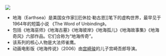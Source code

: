 ![](龙1.jpg)
- 地海（Earthsea）是美国女作家[[厄休拉·勒古恩]]笔下的虚构世界，最早见于1964年的短篇小说 《The Word of Unbinding》。
- 包括《地海巫师》《地海古墓》《地海彼岸》《地海孤儿》《地海故事集》《地海奇风》六部作品。它们合称为“地海传奇”。
- 该系列的核心人物是大法师雀鹰。
- 动画电影版《地海传说》（2006）由[宫崎骏](宫崎骏.md)的儿子宫崎吾郎导演。